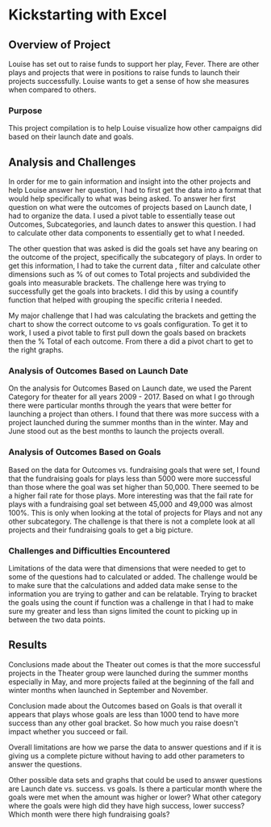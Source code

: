  # Kickstarting with Excel

## Overview of Project
Louise has set out to raise funds to support her play, Fever. There are other plays and projects that were in positions to raise funds to launch their projects successfully. Louise wants to get a sense of how she measures when compared to others.

### Purpose
This project compilation is to help Louise visualize how other campaigns did based on their launch date and goals. 

## Analysis and Challenges
In order for me to gain information and insight into the other projects and help Louise answer her question, I had to first get the data into a format that would help specifically to what was being asked. To answer her first question on what were the outcomes of projects based on Launch date, I had to organize the data. I used a pivot table to essentially tease out Outcomes, Subcategories, and launch dates to answer this question. I had to calculate other data components to essentially get to what I needed. 

The other question that was asked is did the goals set have any bearing on the outcome of the project, specifically the subcategory of plays.  In order to get this information, I had to take the current data , filter and calculate other dimensions such as % of out comes to Total projects and subdivided  the goals into measurable brackets. The challenge here was trying to successfully get the goals into brackets. I did this by using a countify function that helped with grouping the specific criteria I needed. 

My major challenge that I had was calculating the brackets and getting the chart to show the correct outcome to vs goals configuration. To get it to work, I used a pivot table to first pull down the goals based on brackets then the % Total of each outcome. From there a did a pivot chart to get to the right graphs. 

### Analysis of Outcomes Based on Launch Date 
On the analysis for Outcomes Based on Launch date, we used the Parent Category for theater for all years 2009 - 2017. Based on what I go through there were particular months through the years that were better for launching a project than others. I found that there was more success with a project launched during the summer months than in the winter. May and June stood out as the best months to launch the projects overall. 

### Analysis of Outcomes Based on Goals
Based on the data for Outcomes vs. fundraising goals that were set, I found that the fundraising goals for plays less than 5000 were more successful than those where the goal was set higher than 50,000. There seemed to be a higher fail rate for those plays. More interesting was that the fail rate for plays with a fundraising goal set between 45,000 and 49,000 was almost 100%. This is only when looking at the total of projects for Plays and not any other subcategory. The challenge is that there is not a complete look at all projects and their fundraising goals to get a big picture. 

### Challenges and Difficulties Encountered
Limitations of the data were that dimensions that were needed to get to some of the questions had to calculated or added. The challenge would be to make sure that the calculations and added data make sense to the information you are trying to gather and can be relatable.  Trying to bracket the goals using the count if function was a challenge in that I had to make sure my greater and less than signs limited the count to picking up in between the two data points. 

## Results

Conclusions made about the Theater out comes is that the more successful projects in the Theater group were launched during the summer months especially in May, and more projects failed at the beginning of the fall and winter months when launched in September and November. 

Conclusion made about the Outcomes based on Goals is that overall it appears that plays whose goals are less than 1000 tend to have more success than any other goal bracket. So how much you raise doesn't impact whether you succeed or fail. 

Overall limitations are how we parse the data to answer questions and if it is giving us a complete picture without having to add other parameters to answer the questions. 

Other possible data sets and graphs that could be used to answer questions are Launch date vs. success. vs goals. Is there a particular month where the goals were met when the amount was higher or lower? What other category where the goals were high did they have high success, lower success? Which month were there high fundraising goals? 


